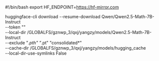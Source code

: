 #!/bin/bash
export HF_ENDPOINT=https://hf-mirror.com

huggingface-cli download --resume-download Qwen/Qwen2.5-Math-7B-Instruct   \
--token "" \
--local-dir /GLOBALFS/gznwp_3/qxj/yangzy/models/Qwen2.5-Math-7B-Instruct \
--exclude "*.pth" "*.pt" "consolidated*"  \
--cache-dir /GLOBALFS/gznwp_3/qxj/yangzy/models/hugging_cache \
--local-dir-use-symlinks False

